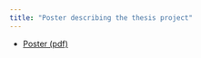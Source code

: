 ```yaml
---
title: "Poster describing the thesis project"
---
```



+ [Poster (pdf)]({{site.baseurl}}/assets/files/poster.pdf)
